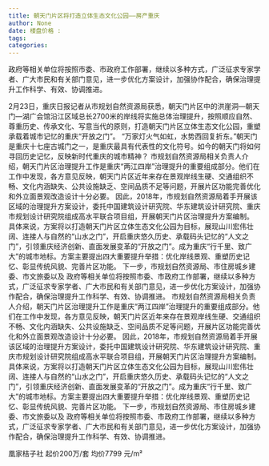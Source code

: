 ```yaml
---
title: 朝天门片区将打造立体生态文化公园——房产重庆
author: None
date: 楼盘价格 : 
tags: 
categories: 
---
```

政府等相关单位将按照市委、市政府工作部署，继续以多种方式，广泛征求专家学者、广大市民和有关部门意见，进一步优化方案设计，加强协作配合，确保治理提升工作科学、有效、协调推进。
<!-- more -->
2月23日，重庆日报记者从市规划自然资源局获悉，朝天门片区中的洪崖洞—朝天门—湖广会馆沿江区域总长2700米的岸线将实施总体治理提升，按照顺应自然、尊重历史、传承文化、写意当代的原则，打造朝天门片区立体生态文化公园，重塑承载着城市记忆的重庆“开放之门”。
“万家灯火气如虹，水势西回复折东。”朝天门是重庆十七座古城门之一，是重庆最具有代表性的文化符号。如今的朝天门将如何寻回历史记忆，反映新时代重庆的城市精神？
市规划自然资源局相关负责人介绍，朝天门片区治理提升工作是重庆“两江四岸”治理提升的重要组成部分。他们在工作中发现，各方意见反映，朝天门片区近年来存在景观岸线生硬、交通组织不畅、文化内涵缺失、公共设施缺乏、空间品质不足等问题，开展片区功能完善优化和外立面景观改造设计十分必要。
因此，2018年，市规划自然资源局着手开展该区域的治理提升方案设计，委托中国建筑设计研究院、华东建筑设计研究院、重庆市规划设计研究院组成高水平联合项目组，开展朝天门片区治理提升方案编制。
具体来说，方案将以打造朝天门片区立体生态文化公园为目标，展现山川宏伟壮阔、连接人与自然的“山水之门”，开启重庆悠久历史、承载码头记忆的“人文之门”，引领重庆经济创新、直面发展变革的“开放之门”。成为重庆“行千里、致广大”的城市地标。方案主要提出四大重要提升举措：优化岸线景观、重塑历史记忆、彰显传统风貌、完善片区功能。
下一步，市规划自然资源局、市住房城乡建委、市文旅委以及
政府等相关单位将按照市委、市政府工作部署，继续以多种方式，广泛征求专家学者、广大市民和有关部门意见，进一步优化方案设计，加强协作配合，确保治理提升工作科学、有效、协调推进。
市规划自然资源局相关负责人介绍，朝天门片区治理提升工作是重庆“两江四岸”治理提升的重要组成部分。他们在工作中发现，各方意见反映，朝天门片区近年来存在景观岸线生硬、交通组织不畅、文化内涵缺失、公共设施缺乏、空间品质不足等问题，开展片区功能完善优化和外立面景观改造设计十分必要。
因此，2018年，市规划自然资源局着手开展该区域的治理提升方案设计，委托中国建筑设计研究院、华东建筑设计研究院、重庆市规划设计研究院组成高水平联合项目组，开展朝天门片区治理提升方案编制。
具体来说，方案将以打造朝天门片区立体生态文化公园为目标，展现山川宏伟壮阔、连接人与自然的“山水之门”，开启重庆悠久历史、承载码头记忆的“人文之门”，引领重庆经济创新、直面发展变革的“开放之门”。成为重庆“行千里、致广大”的城市地标。方案主要提出四大重要提升举措：优化岸线景观、重塑历史记忆、彰显传统风貌、完善片区功能。
下一步，市规划自然资源局、市住房城乡建委、市文旅委以及
政府等相关单位将按照市委、市政府工作部署，继续以多种方式，广泛征求专家学者、广大市民和有关部门意见，进一步优化方案设计，加强协作配合，确保治理提升工作科学、有效、协调推进。
                        
                        
                        
                        
                                        
                    
                    
                
                    
                    
                    
                
                    
                
凰家桔子社
起价200万/套
均价7799 元/m²
	                        
	                    
	                        
	                    
